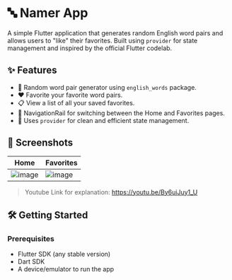 # 🔤 Namer App

A simple Flutter application that generates random English word pairs and allows users to "like" their favorites. Built using `provider` for state management and inspired by the official Flutter codelab.

## ✨ Features

- 🔀 Random word pair generator using `english_words` package.
- ❤️ Favorite your favorite word pairs.
- 📋 View a list of all your saved favorites.
- 🧭 NavigationRail for switching between the Home and Favorites pages.
- 🌱 Uses `provider` for clean and efficient state management.

## 📱 Screenshots

| Home | Favorites |
|------|-----------|
| ![image](https://github.com/user-attachments/assets/88a7b048-52a1-471d-8d9e-89bb5694222f)|![image](https://github.com/user-attachments/assets/53750824-c91a-4367-b561-ce050302fe7c) |

> Youtube Link for explanation: https://youtu.be/By6uiJuy1_U

## 🛠️ Getting Started

### Prerequisites

- Flutter SDK (any stable version)
- Dart SDK
- A device/emulator to run the app

